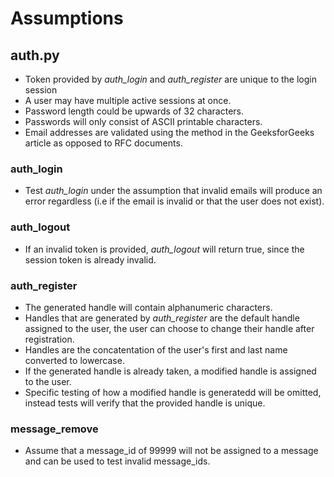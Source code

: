 # Assumptions

## auth.py
* Token provided by *auth_login* and *auth_register* are unique to the login session
* A user may have multiple active sessions at once.
* Password length could be upwards of 32 characters.
* Passwords will only consist of ASCII printable characters.
* Email addresses are validated using the method in the GeeksforGeeks article as opposed to RFC documents.

### auth_login
* Test *auth_login* under the assumption that invalid emails will produce an error regardless (i.e if the email is invalid or that the user does not exist).

### auth_logout
* If an invalid token is provided, *auth_logout* will return true, since the session token is already invalid.

### auth_register
* The generated handle will contain alphanumeric characters.
* Handles that are generated by *auth_register* are the default handle assigned to the user, the user can choose to change their handle after registration.
* Handles are the concatentation of the user's first and last name converted to lowercase.
* If the generated handle is already taken, a modified handle is assigned to the user.
* Specific testing of how a modified handle is generatedd will be omitted, instead tests will verify that the provided handle is unique.

### message_remove
* Assume that a message_id of 99999 will not be assigned to a message and can be used to test invalid message_ids.
